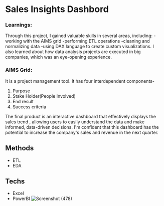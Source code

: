 # Sales Insights Dashbord

### Learnings: 
Through this project, I gained valuable skills in several areas, including:
-working with the AIMS grid
-performing ETL operations
-cleaning and normalizing data
-using DAX language to create custom visualizations.
I also learned about how data analysis projects are executed in big companies, which was an eye-opening experience.

### AIMS Grid:
It is a project management tool. It has four interdependent components-
1. Purpose
2. Stake Holder(People Involved)
3. End result
4. Success criteria

The final product is an interactive dashboard that effectively displays the sales trend , allowing users to easily understand the data and make informed, data-driven decisions. I'm confident that this dashboard has the potential to increase the company's sales and revenue in the next quarter.

## Methods
- ETL
- EDA
## Techs
- Excel 
- PowerBI
![Screenshot (478)](https://user-images.githubusercontent.com/76864608/182012953-a3bba8a4-63de-4546-be35-d6be9fc2e7da.png)
